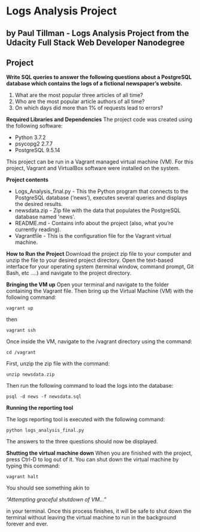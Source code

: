 Logs Analysis Project
===

by Paul Tillman - Logs Analysis Project from the Udacity Full Stack Web Developer Nanodegree
---
Project
---

**Write SQL queries to answer the following questions about a PostgreSQL database which contains the logs of a fictional newspaper’s website.**
1. What are the most popular three articles of all time?
2. Who are the most popular article authors of all time?
3. On which days did more than 1% of requests lead to errors?

**Required Libraries and Dependencies**
The project code was created using the following software:
* Python 3.7.2
* psycopg2 2.7.7
* PostgreSQL 9.5.14

This project can be run in a Vagrant managed virtual machine (VM). For this project, Vagrant and VirtualBox software were installed on the system.

**Project contents**
* Logs_Analysis_final.py - This the Python program that connects to the PostgreSQL database (‘news’), executes several queries and displays the desired results.
* newsdata.zip - Zip file with the data that populates the PostgreSQL database named 'news'.
* README.md - Contains info about the project (also, what you’re currently reading).
* Vagrantfile - This is the configuration file for the Vagrant virtual machine.

**How to Run the Project**
Download the project zip file to your computer and unzip the file to your desired project directory.
Open the text-based interface for your operating system (terminal window, command prompt, Git Bash, etc ….) and navigate to the project directory.

**Bringing the VM up**
Open your terminal and navigate to the folder containing the Vagrant file.  Then bring up the Virtual Machine (VM) with the following command:

`vagrant up`

then

`vagrant ssh`

Once inside the VM, navigate to the /vagrant directory using the command:

`cd /vagrant`

First, unzip the zip file with the command:

`unzip newsdata.zip`

Then run the following command to load the logs into the database:

`psql -d news -f newsdata.sql`

**Running the reporting tool**

The logs reporting tool is executed with the following command:

`python logs_analysis_final.py`

The answers to the three questions should now be displayed.

**Shutting the virtual machine down**
When you are finished with the project,  press Ctrl-D to log out of it. You can shut down the virtual machine by typing this command:

`vagrant halt`

You should see something akin to 

*“Attempting graceful shutdown of VM…”* 

in your terminal.  Once this process finishes, it will be safe to shut down the terminal without leaving the virtual machine to run in the background forever and ever.

